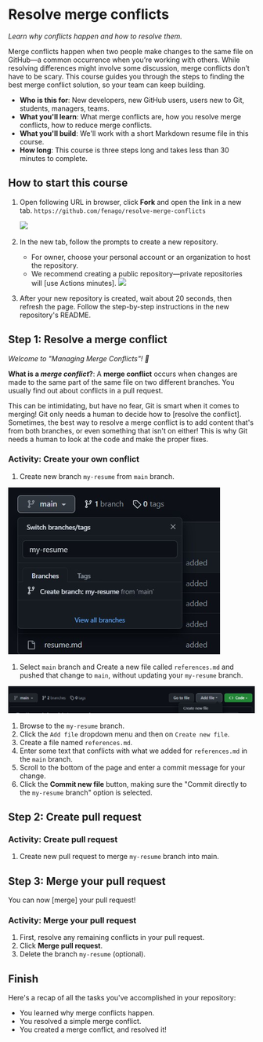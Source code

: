 # Resolve merge conflicts

_Learn why conflicts happen and how to resolve them._

Merge conflicts happen when two people make changes to the same file on GitHub—a common occurrence when you’re working with others. While resolving differences might involve some discussion, merge conflicts don’t have to be scary. This course guides you through the steps to finding the best merge conflict solution, so your team can keep building.

- **Who is this for**: New developers, new GitHub users, users new to Git, students, managers, teams.
- **What you'll learn**: What merge conflicts are, how you resolve merge conflicts, how to reduce merge conflicts.
- **What you'll build**: We'll work with a short Markdown resume file in this course.
- **How long**: This course is three steps long and takes less than 30 minutes to complete.

## How to start this course

1. Open following URL in browser, click **Fork** and open the link in a new tab.
   `https://github.com/fenago/resolve-merge-conflicts`

   ![](./images/1.jpg)
2. In the new tab, follow the prompts to create a new repository.
   - For owner, choose your personal account or an organization to host the repository.
   - We recommend creating a public repository—private repositories will [use Actions minutes].
    ![](./images/2.jpg)
3. After your new repository is created, wait about 20 seconds, then refresh the page. Follow the step-by-step instructions in the new repository's README.

<summary><h2>Step 1: Resolve a merge conflict</h2></summary>

_Welcome to "Managing Merge Conflicts"! :wave:_

**What is a _merge conflict_?**: A **merge conflict** occurs when changes are made to the same part of the same file on two different branches. You usually find out about conflicts in a pull request.

This can be intimidating, but have no fear, Git is smart when it comes to merging! Git only needs a human to decide how to [resolve the conflict]. Sometimes, the best way to resolve a merge conflict is to add content that's from both branches, or even something that isn't on either! This is why Git needs a human to look at the code and make the proper fixes.

### Activity: Create your own conflict


1. Create new branch `my-resume` from `main` branch.

![](./images/3.jpg)

1. Select `main` branch and Create a new file called `references.md` and pushed that change to `main`, without updating your `my-resume` branch.

![](./images/4.jpg)

1. Browse to the `my-resume` branch.
1. Click the `Add file` dropdown menu and then on `Create new file`.
1. Create a file named `references.md`.
1. Enter some text that conflicts with what we added for `references.md` in the `main` branch.
1. Scroll to the bottom of the page and enter a commit message for your change.
1. Click the **Commit new file** button, making sure the "Commit directly to the `my-resume` branch" option is selected.

<summary><h2>Step 2: Create pull request</h2></summary>

### Activity: Create pull request
1. Create new pull request to merge `my-resume` branch into main.


<summary><h2>Step 3: Merge your pull request</h2></summary>

You can now [merge] your pull request!

### Activity: Merge your pull request

1. First, resolve any remaining conflicts in your pull request.
1. Click **Merge pull request**.
1. Delete the branch `my-resume` (optional).

<summary><h2>Finish</h2></summary>

Here's a recap of all the tasks you've accomplished in your repository:

- You learned why merge conflicts happen.
- You resolved a simple merge conflict.
- You created a merge conflict, and resolved it!
